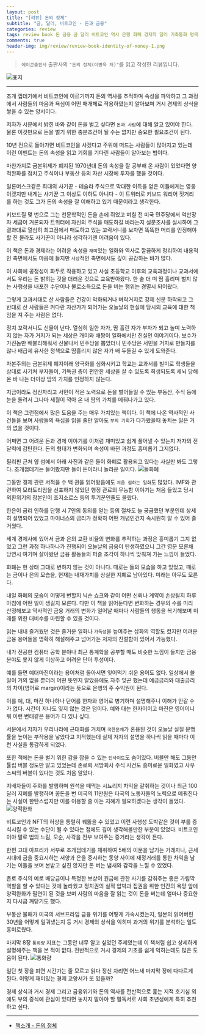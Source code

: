 ```yaml
---  
layout: post  
title: "[리뷰] 돈의 정체"  
subtitle: "금, 달러, 비트코인 - 돈과 금융"  
categories: review  
tags: review book 돈 금융 금 달러 비트코인 역사 은행 화폐 경제학 달러 기축통화 명목화폐 비트코인 통화량 지표       
comments: true  
header-img: img/review/review-book-identity-of-money-1.png
---  
```

  
> `에이콘출판사` 출판사의 `"돈의 정체(이병욱 저)"`를 읽고 작성한 리뷰입니다.  

![표지](https://telegeam.github.io/assets/img/review/review-book-identity-of-money-1.png)  

---

조개 껍데기에서 비트코인에 이르기까지 돈의 역사를 추적하며 속성을 파악하고 그 과정에서 사람들의 마음과 욕심이 어떤 매개체로 작용하였는지 알아보며 거시 경제의 상식을 쌓을 수 있는 양서이다.

저자가 서문에서 밝힌 바와 같이 돈을 벌고 싶다면 `돈과 사람`에 대해 알고 있어야 한다. 물론 이것만으로 돈을 벌기 위한 충분조건이 될 수는 없지만 중요한 필요조건이 된다.

10년 전으로 돌아가면 비트코인을 사겠다고 주위에 떠드는 사람들이 많아지고 있는데 이런 이벤트는 돈의 속성을 읽고 기회를 기다린 사람들이 알아보는 법이다. 

마찬가지로 금본위제가 폐지된 1970년대 돈의 속성을 잘 공부해 온 사람이 있었다면 양적완화를 점치고 주식이나 부동산 등의 자산 시장에 투자를 했을 것이다. 

일론머스크같은 희대의 사기꾼 - 테슬라 주식으로 막대한 이득을 얻은 이들에게는 영웅이겠지만 내게는 사기꾼 그 이상도 이하도 아니다 - 이 트위터로 키보드 워리어 짓거리를 하는 것도 그가 돈의 속성을 잘 이해하고 있기 때문이라고 생각한다. 

키보드질 몇 번으로 그는 천문학적인 돈을 손에 쥐었고 며칠 전 미국 민주당에서 억만장자 세금이 거론되자 트위터에 자신의 주식을 매도하길 바라는지 설문조사를 실시하여 그 결과대로 열심히 최고점에서 매도하고 있는 꼬락서니를 보자면 똑똑한 머리를 인정해야 할 진 몰라도 사기꾼이 아니라 생각하기엔 어려움이 있다.

이 책은 돈과 경제라는 어려운 속성을 `재미`있는 일화와 역사로 깔끔하게 정리하여 내용적인 측면에서도 마음에 들지만 `사상`적인 측면에서도 깊이 공감하는 바가 많다. 

이 사회에 공정성이 화두로 작용하고 있고 사실 초등학교 이후의 교육과정이나 교과서에서도 우리는 돈 밝히는 것을 더러운 것으로 교육받아왔다. 한 술 더 떠 땀 흘리며 벌지 않는 사행성을 내포한 수단이나 불로소득으로 돈을 버는 행위는 경멸시 되어왔다. 

그렇게 교과서대로 산 사람들은 건강이 악화되거나 벼락거지로 강제 신분 하락되고 그 반대로 산 사람들은 커다란 자산가가 되어가는 오늘날의 현실에 당시의 교육에 대한 책임을 져 주는 사람은 없다. 

정치 꼬락서니도 신물이 난다. 열심히 일한 자가, 땀 흘린 자가 부자가 되고 놀며 노력하지 않는 자가 거지가 되는 세상은 개미와 배짱이 일화에서만 진실인 이야기이다. 보수가 가진놈만 배불리해줘서 신물나서 민주당을 뽑았더니 민주당은 서민을 거지로 만들지를 않나 배급제 유사한 정책으로 땀흘리지 않은 자가 배 두들길 수 있게 도와준다.

자본주의는 금본위제 폐지이래 양극화를 심화시키고 학교는 교과서를 빌미로 학생들을 상대로 사기쳐 부자들이, 기득권 층이 편안한 세상을 살 수 있도록 희생되도록 세뇌 당해온 바 나는 더이상 땀의 가치를 인정하지 않는다.

지금이라도 정신차리고 서민이 적은 노력으로 돈을 벌어들일 수 있는 부동산, 주식 등에 눈을 돌려서 그나마 세월이 깍아 온 내 땀의 가치를 메꿔나가고 있다. 

이 책은 그런점에서 많은 도움을 주는 매우 가치있는 책이다. 이 책에 나온 역사적인 사건들을 보며 사람들의 욕심을 읽을 줄만 알아도 `부의 기회`가 다가왔을때 놓치는 일은 거의 없을 것이다.

어쩌면 그 어려운 돈과 경제 이야기를 이처럼 재미있고 쉽게 풀어낼 수 있는지 저자의 전달력에 감탄한다. 돈의 형태가 변화되며 속성이 바뀐 과정도 흥미롭기 그지없다. 

필리핀 근처 얍 섬에서 아래 사진과 같은 돌이 화폐로 활용되고 있다는 사실만 봐도 그렇다. 조개껍데기는 들어봤지만 돌이 돈이라니 놀라운 일이다. 
![돌화폐](https://telegeam.github.io/assets/img/review/review-book-identity-of-money-2.png)  

그동안 경제 관련 서적을 수 백 권을 읽어왔음에도 `처음 접하는 일화`도 많았다. IMF와 관련하여 모라토리엄을 선포하지 않았던 행정 관료의 무능함 이야기는 처음 들었고 당시 외환위기의 장본인이 조지소르스 등의 투기꾼인줄도 몰랐다. 

한은이 금리 인하를 단행 시 7인의 동의를 얻는 등의 절차도 늘 궁금했던 부분인데 상세히 설명되어 있었고 마이너스의 금리가 정확히 어떤 개념인건지 속시원히 알 수 있어 즐거웠다.

세계 경제사에 있어서 금과 은의 교환 비율의 변화를 추적하는 과정은 흥미롭기 그지 없었고 그런 과정 하나하나가 진행되어 오늘날의 금융이 탄생하였으니 그간 영문 모른채 당연시 여기며 살아왔던 금융 활동들의 퍼즐 조각이 하나씩 맞춰져 가는 느낌이 들었다.

화폐는 현 상태 그대로 변하지 않는 것이 아니다. 때로는 돌의 모습을 하고 있었고, 때로는 금이나 은의 모습을, 현재는 내재가치를 상실한 지폐로 남아있다. 미래는 아무도 모른다. 

내일 화폐의 모습이 어떻게 변할지 닉슨 쇼크와 같이 어떤 신뢰나 계약이 손상될지 하루 아침에 어떤 일이 생길지 모른다. 다만 이 책을 읽어둔다면 변화하는 경우의 수를 미리 산정해보고 역사적인 금융 거래의 변화가 일어날 때마다 사람들의 행동을 복기해보며 미래를 위한 대비수를 마련할 수 있을 것이다. 

읽는 내내 즐거웠던 것은 즐거운 일화나 `가독성`을 높여주는 삽화의 역할도 컸지만 어려운 금융 용어들을 명확히 해설해주고 넘어가는 저자의 친절함이 있어서 가능했다.

내가 전공한 컴퓨터 공학 분야나 최근 통계학을 공부할 때도 비슷한 느낌이 들지만 금융 분야도 못지 않게 이상하고 어려운 단어 투성이다. 

예를 들면 예대마진이라는 용어처럼 돌아서면 잊어먹기 쉬운 용어도 없다. 일상에서 쓸 일이 거의 없을 뿐더러 어떤 뜻인지 알았음에도 자주 잊곤 했는데 예금금리와 대출금리의 차이(영어로 margin)이라는 뜻으로 은행의 주 수익원이 된다.

이를 예, 대, 마진 하나하나 단어를 한자와 영어로 병기하며 설명해주니 이해가 안갈 수가 없다. 시간이 지나도 잊지 않는 것은 덤이다. 예와 대는 한자어이고 마진은 영어이니 뭐 이런 변태같은 용어가 다 있나 싶다.

서문에서 저자가 우리나라에 근대화를 거치며 `국한문체`가 혼용된 것이 오늘날 실질 문맹률을 높이는 부작용을 낳았다고 지적했는데 실제 저자의 설명을 하나씩 읽을 때마다 이런 사실을 통감하게 되었다.

또한 책에는 돈을 벌기 위한 감을 잡을 수 있는 `인사이트`도 숨어있다. 버블만 해도 그동안 튤립 버블 정도만 알고 있었는데 존로릐 서방회사 주식 사건도 흥미로운 일화였고 사우스씨의 버블이 있다는 것도 처음 알았다.

지배자들이 주화를 발행하며 원석을 떼먹는 시뇨리지 차익을 갈취하는 것이나 최근 100달러 지폐를 발행하며 꽁돈을 번 미국의 11만원은 타국의 노동자들의 노력으로 메꿔진다는 사실이 한탄스럽지만 이를 이용할 줄 아는 지혜가 필요하겠다는 생각이 들었다. 
![양적완화](https://telegeam.github.io/assets/img/review/review-book-identity-of-money-3.png)  

비트코인과 NFT의 허상을 통렬히 꿰뚫을 수 있었고 이런 사행성 도박같은 것이 부를 증식시킬 수 있는 수단이 될 수 있다는 점에도 깊이 생각해볼만한 부분이 있었다. 비트코인이야 말로 법의 느림, 모순, 사각을 전부 보여주는 증거라는 생각이 든다.

한편 고대 아프리카 서부로 조개껍데기를 채취하여 5배의 이문을 남기는 거래자나, 근세 시대에 금을 중요시하는 서양과 은을 중시하는 동양 사이에 재정거래를 통한 차익을 남기는 이들을 보며 본받고 싶진 않지만 돈 버는 냄새와 감각을 느낄 수 있었다.

존로 주식의 예로 배당금이나 특정한 보상이 원금에 관한 사기를 감춰주는 좋은 가림막 역할을 할 수 있다는 것에 놀라웠고 정치권의 실적 압박과 집권을 위한 인간의 욕망 앞에 양적완화가 필연이 된 것을 보며 사람의 마음을 잘 읽는 것이 돈을 버는데 얼마나 중요한지 다시금 깨닫기도 했다.

부동산 불패가 미국의 서브프라임 금융 위기를 어떻게 가속시켰는지, 일본의 읽어버린 30년을 어떻게 일궈냈는지 등 거시 경제의 상식을 익히며 과거의 위기를 분석하는 일도 흥미로웠다.

마지막 8장 `통화량` 지표는 그동안 너무 알고 싶었던 주제였는데 이 책처럼 쉽고 상세하게 설명해주는 책을 본 적이 없다. 전반적으로 거시 경제의 기초를 쉽게 익히는데도 많은 도움이 된다.
![통화량](https://telegeam.github.io/assets/img/review/review-book-identity-of-money-4.png)  

일단 첫 장을 펴면 시간가는 줄 모르고 읽다 정신 차리면 어느새 마지막 장에 다다르게 된다. 이렇게 재미있는 경제 교양서가 또 있을까? 

경제 상식과 거시 경제 그리고 금융위기와 돈의 역사를 전반적으로 훑는 지적 호기심 외에도 부의 증식에 관심이 있다면 놓치지 말아야 할 필독서로 사회 초년생에게 특히 추천하고 싶다. 

---

* [책소개 - 돈의 정체](http://www.yes24.com/Product/Goods/104724128)


